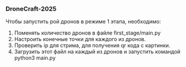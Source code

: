 ### DroneCraft-2025

Чтобы запустить рой дронов в режиме 1 этапа, необходимо:

1. Поменять количество дронов в файле first_stage/main.py
2. Настроить конечные точки для каждого из дронов.
3. Проверить ip для стрима, для получения qr кода с картинки.
4. Загрузить этот файл на каждый из дронов и запустить командой python3 main.py

